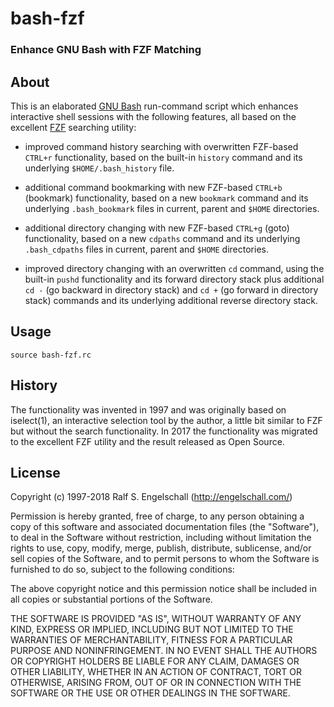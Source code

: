 
bash-fzf
========

### Enhance GNU Bash with FZF Matching

About
-----

This is an elaborated [GNU Bash](https://www.gnu.org/software/bash/)
run-command script which enhances interactive shell sessions with the following features,
all based on the excellent [FZF](https://github.com/junegunn/fzf/) searching utility:

- improved command history searching with overwritten FZF-based `CTRL+r` functionality,
  based on the built-in `history` command and its underlying `$HOME/.bash_history` file.

- additional command bookmarking with new FZF-based `CTRL+b` (bookmark) functionality,
  based on a new `bookmark` command and its underlying `.bash_bookmark` files in current,
  parent and `$HOME` directories.

- additional directory changing with new FZF-based `CTRL+g` (goto) functionality,
  based on a new `cdpaths` command and its underlying `.bash_cdpaths` files in current,
  parent and `$HOME` directories.

- improved directory changing with an overwritten `cd` command, using the
  built-in `pushd` functionality and its forward directory stack plus
  additional `cd -` (go backward in directory stack) and `cd +` (go
  forward in directory stack) commands and its underlying additional
  reverse directory stack.

Usage
-----

```
source bash-fzf.rc
```

History
-------

The functionality was invented in 1997 and was originally based on
iselect(1), an interactive selection tool by the author, a little
bit similar to FZF but without the search functionality. In 2017 the
functionality was migrated to the excellent FZF utility and the result
released as Open Source.

License
-------

Copyright (c) 1997-2018 Ralf S. Engelschall (http://engelschall.com/)

Permission is hereby granted, free of charge, to any person obtaining
a copy of this software and associated documentation files (the
"Software"), to deal in the Software without restriction, including
without limitation the rights to use, copy, modify, merge, publish,
distribute, sublicense, and/or sell copies of the Software, and to
permit persons to whom the Software is furnished to do so, subject to
the following conditions:

The above copyright notice and this permission notice shall be included
in all copies or substantial portions of the Software.

THE SOFTWARE IS PROVIDED "AS IS", WITHOUT WARRANTY OF ANY KIND,
EXPRESS OR IMPLIED, INCLUDING BUT NOT LIMITED TO THE WARRANTIES OF
MERCHANTABILITY, FITNESS FOR A PARTICULAR PURPOSE AND NONINFRINGEMENT.
IN NO EVENT SHALL THE AUTHORS OR COPYRIGHT HOLDERS BE LIABLE FOR ANY
CLAIM, DAMAGES OR OTHER LIABILITY, WHETHER IN AN ACTION OF CONTRACT,
TORT OR OTHERWISE, ARISING FROM, OUT OF OR IN CONNECTION WITH THE
SOFTWARE OR THE USE OR OTHER DEALINGS IN THE SOFTWARE.

